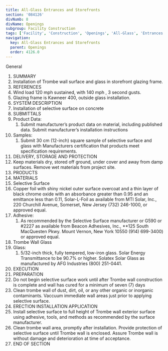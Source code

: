 ```yaml
---
title: All-Glass Entrances and Storefronts
section: '084126'
divNumb: 8
divName: Openings
subgroup: Facility Construction
tags: ['Facility', 'Construction', 'Openings', 'All-Glass', 'Entrances', 'Storefronts']
navigation:
  key: All-Glass Entrances and Storefronts
  parent: Openings
  order: 4126.0
---
```



General
   1. SUMMARY
   1. Installation of Trombe wall surface and glass in storefront glazing frame.
   1. REFERENCES
   1. Wind load 120 mph sustained, with 140 mph , 3 second gusts.
   1. Glazing frame is Kawneer 400, outside glass installation.
   1. SYSTEM DESCRIPTION
   1. Installation of selective surface on concrete
   1. SUBMITTALS
   1. Product Data:
      1. Submit manufacturer’s product data on material, including published data. Submit manufacturer’s installation instructions
   1. Samples:
      1. Submit 30 cm (12-inch) square sample of selective surface and glass with Manufacturers certification that products meet specification requirements.
   1. DELIVERY, STORAGE AND PROTECTION
   1. Keep materials dry, stored off ground, under cover and away from damp surfaces. Remove wet materials from project site.
   1. PRODUCTS
   1. MATERIALS
   1. Selective Surface
   1. Copper foil with shiny nickel outer surface overcoat and a thin layer of black chrome oxide with an absorbance greater than 0.95 and an emittance less than 0.11, Solar-L-Foil as available from MTI Solar, Inc., 220 Churchill Avenue, Somerset, New Jersey (732) 246-1000, or approved equal.
   1. Adhesive:
      1. As recommended by the Selective Surface manufacturer or G590 or #2227 as available from Beacon Adhesives, Inc., **125 South MacQuesten Pkwy. Mount Vernon, New York 10550 (914) 699-3400) or approved equal.
   1. Trombe Wall Glass
   1. Glass:
      1. 5/32-inch thick, fully tempered, low-iron glass. Solar Energy Transmittance to be 90.7% or higher. Solatex Solar Glass as manufactured by AFG Industries (800) 251-0441.
   1. EXECUTION
   1. PREPARATION
   1. Do not begin selective surface work until after Trombe wall construction is complete and wall has cured for a minimum of seven (7) days
   1. Clean trombe wall of dust, dirt, oil, or any other organic or inorganic contaminants. Vaccuum immediate wall areas just prior to applying selective surface.
   1. ERECTION INSTALLATION APPLICATION
   1. Install selective surface to full height of Trombe wall exterior surface using adhesive, tools, and methods as recommended by the surface manufacturer.
   1. Clean trombe wall area, promptly after installation. Provide protection of selective surface until Trombe wall is enclosed. Assure Trombe wall is without damage and deterioration at time of acceptance.
1. END OF SECTION

